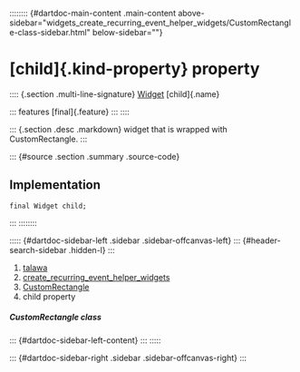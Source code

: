 :::::::: {#dartdoc-main-content .main-content above-sidebar="widgets_create_recurring_event_helper_widgets/CustomRectangle-class-sidebar.html" below-sidebar=""}
<div>

# [child]{.kind-property} property

</div>

:::: {.section .multi-line-signature}
[Widget](https://api.flutter.dev/flutter/widgets/Widget-class.html)
[child]{.name}

::: features
[final]{.feature}
:::
::::

::: {.section .desc .markdown}
widget that is wrapped with CustomRectangle.
:::

::: {#source .section .summary .source-code}
## Implementation

``` language-dart
final Widget child;
```
:::
::::::::

::::: {#dartdoc-sidebar-left .sidebar .sidebar-offcanvas-left}
::: {#header-search-sidebar .hidden-l}
:::

1.  [talawa](../../index.html)
2.  [create_recurring_event_helper_widgets](../../widgets_create_recurring_event_helper_widgets/)
3.  [CustomRectangle](../../widgets_create_recurring_event_helper_widgets/CustomRectangle-class.html)
4.  child property

##### CustomRectangle class

::: {#dartdoc-sidebar-left-content}
:::
:::::

::: {#dartdoc-sidebar-right .sidebar .sidebar-offcanvas-right}
:::
